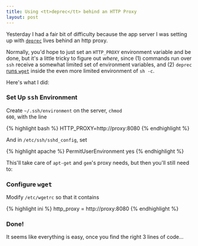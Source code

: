 ```yaml
---
title: Using <tt>deprec</tt> behind an HTTP Proxy
layout: post
---
```

Yesterday I had a fair bit of difficulty because the app server I was setting up with <a href="http://www.deprec.org/"><code>deprec</code></a> lives behind an http proxy.

Normally, you'd hope to just set an <code>HTTP_PROXY</code> environment variable and be done, but it's a little tricky to figure out <em>where</em>, since (1) commands run over <code>ssh</code> receive a somewhat limited set of environment variables, and (2) <code>deprec</code> <a href="http://www.deprec.org/trac.cgi/browser/tags/1.9.0/lib/deprec/capistrano_extensions/deprec_extensions.rb#L87">runs <code>wget</code></a> inside the even more limited environment of <code>sh -c</code>.

Here's what I did:

<h3>Set Up <tt>ssh</tt> Environment</h3>

Create <code>~/.ssh/environment</code> on the server, <code>chmod 600</code>, with the line

{% highlight bash %}
HTTP_PROXY=http://proxy:8080
{% endhighlight %}

And in <code>/etc/ssh/sshd_config</code>, set

{% highlight apache %}
PermitUserEnvironment yes
{% endhighlight %}

This'll take care of <code>apt-get</code> and <code>gem</code>'s proxy needs, but then you'll still need to:

<h3>Configure <tt>wget</tt></h3>

Modify <code>/etc/wgetrc</code> so that it contains

{% highlight ini %}
http_proxy = http://proxy:8080
{% endhighlight %}

<h3>Done!</h3>

It seems like everything is easy, once you find the right 3 lines of code...
